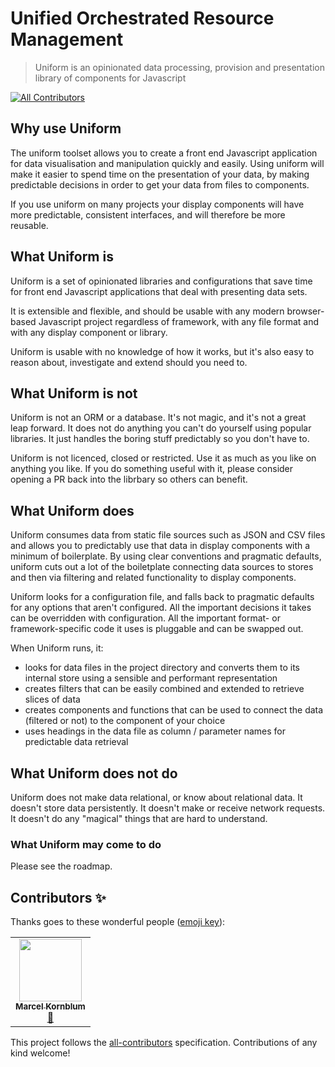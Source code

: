# Unified Orchestrated Resource Management

> Uniform is an opinionated data processing, provision and presentation library of components for Javascript

<!-- ALL-CONTRIBUTORS-BADGE:START - Do not remove or modify this section -->
[![All Contributors](https://img.shields.io/badge/all_contributors-1-orange.svg?style=flat-square)](#contributors-)
<!-- ALL-CONTRIBUTORS-BADGE:END -->

## Why use Uniform

The uniform toolset allows you to create a front end Javascript application for data visualisation and manipulation quickly and easily. Using uniform will make it easier to spend time on the presentation of your data, by making predictable decisions in order to get your data from files to components.

If you use uniform on many projects your display components will have more predictable, consistent interfaces, and will therefore be more reusable.

## What Uniform is

Uniform is a set of opinionated libraries and configurations that save time for front end Javascript applications that deal with presenting data sets. 

It is extensible and flexible, and should be usable with any modern browser-based Javascript project regardless of framework, with any file format and with any display component or library.

Uniform is usable with no knowledge of how it works, but it's also easy to reason about, investigate and extend should you need to.

## What Uniform is not

Uniform is not an ORM or a database. It's not magic, and it's not a great leap forward. It does not do anything you can't do yourself using popular libraries. It just handles the boring stuff predictably so you don't have to.

Uniform is not licenced, closed or restricted. Use it as much as you like on anything you like. If you do something useful with it, please consider opening a PR back into the librbary so others can benefit.

## What Uniform does

Uniform consumes data from static file sources such as JSON and CSV files and allows you to predictably use that data in display components with a minimum of boilerplate. By using clear conventions and pragmatic defaults, uniform cuts out a lot of the boiletplate connecting data sources to stores and then via filtering and related functionality to display components.

Uniform looks for a configuration file, and falls back to pragmatic defaults for any options that aren't configured. All the important decisions it takes can be overridden with configuration. All the important format- or framework-specific code it uses is pluggable and can be swapped out.

When Uniform runs, it:
  * looks for data files in the project directory and converts them to its internal store using a sensible and performant representation
  * creates filters that can be easily combined and extended to retrieve slices of data
  * creates components and functions that can be used to connect the data (filtered or not) to the component of your choice
  * uses headings in the data file as column / parameter names for predictable data retrieval

## What Uniform does not do

Uniform does not make data relational, or know about relational data. It doesn't store data persistently. It doesn't make or receive network requests. It doesn't do any "magical" things that are hard to understand.

### What Uniform may come to do

Please see the roadmap.

## Contributors ✨

Thanks goes to these wonderful people ([emoji key](https://allcontributors.org/docs/en/emoji-key)):

<!-- ALL-CONTRIBUTORS-LIST:START - Do not remove or modify this section -->
<!-- prettier-ignore-start -->
<!-- markdownlint-disable -->
<table>
  <tr>
    <td align="center"><a href="http://www.marcelkornblum.com"><img src="https://avatars1.githubusercontent.com/u/1162347?v=4" width="100px;" alt=""/><br /><sub><b>Marcel Kornblum</b></sub></a><br /><a href="https://github.com/signal-noise/uniform/commits?author=marcelkornblum" title="Documentation">📖</a></td>
  </tr>
</table>

<!-- markdownlint-enable -->
<!-- prettier-ignore-end -->
<!-- ALL-CONTRIBUTORS-LIST:END -->

This project follows the [all-contributors](https://github.com/all-contributors/all-contributors) specification. Contributions of any kind welcome!

